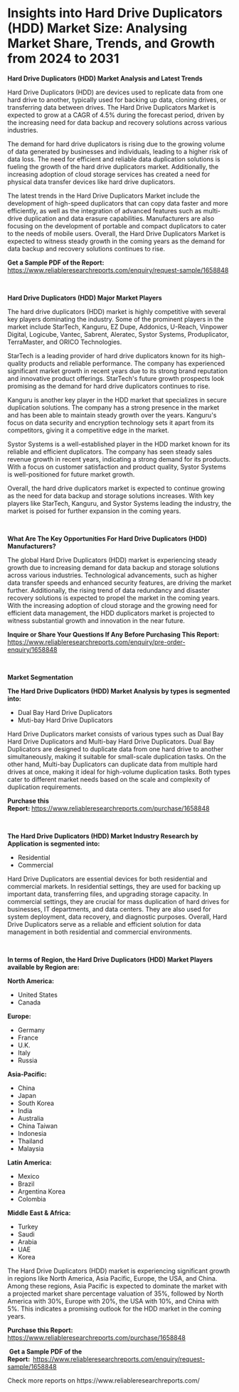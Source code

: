 <p><h1>Insights into Hard Drive Duplicators (HDD) Market Size: Analysing Market Share, Trends, and Growth from 2024 to 2031</h1></p><p><strong>Hard Drive Duplicators (HDD) Market Analysis and Latest Trends</strong></p>
<p><p>Hard Drive Duplicators (HDD) are devices used to replicate data from one hard drive to another, typically used for backing up data, cloning drives, or transferring data between drives. The Hard Drive Duplicators Market is expected to grow at a CAGR of 4.5% during the forecast period, driven by the increasing need for data backup and recovery solutions across various industries.</p><p>The demand for hard drive duplicators is rising due to the growing volume of data generated by businesses and individuals, leading to a higher risk of data loss. The need for efficient and reliable data duplication solutions is fueling the growth of the hard drive duplicators market. Additionally, the increasing adoption of cloud storage services has created a need for physical data transfer devices like hard drive duplicators.</p><p>The latest trends in the Hard Drive Duplicators Market include the development of high-speed duplicators that can copy data faster and more efficiently, as well as the integration of advanced features such as multi-drive duplication and data erasure capabilities. Manufacturers are also focusing on the development of portable and compact duplicators to cater to the needs of mobile users. Overall, the Hard Drive Duplicators Market is expected to witness steady growth in the coming years as the demand for data backup and recovery solutions continues to rise.</p></p>
<p><strong>Get a Sample PDF of the Report:&nbsp;</strong> <a href="https://www.reliableresearchreports.com/enquiry/request-sample/1658848">https://www.reliableresearchreports.com/enquiry/request-sample/1658848</a></p>
<p>&nbsp;</p>
<p><strong>Hard Drive Duplicators (HDD) Major Market Players</strong></p>
<p><p>The hard drive duplicators (HDD) market is highly competitive with several key players dominating the industry. Some of the prominent players in the market include StarTech, Kanguru, EZ Dupe, Addonics, U-Reach, Vinpower Digital, Logicube, Vantec, Sabrent, Aleratec, Systor Systems, Produplicator, TerraMaster, and ORICO Technologies.</p><p>StarTech is a leading provider of hard drive duplicators known for its high-quality products and reliable performance. The company has experienced significant market growth in recent years due to its strong brand reputation and innovative product offerings. StarTech's future growth prospects look promising as the demand for hard drive duplicators continues to rise.</p><p>Kanguru is another key player in the HDD market that specializes in secure duplication solutions. The company has a strong presence in the market and has been able to maintain steady growth over the years. Kanguru's focus on data security and encryption technology sets it apart from its competitors, giving it a competitive edge in the market.</p><p>Systor Systems is a well-established player in the HDD market known for its reliable and efficient duplicators. The company has seen steady sales revenue growth in recent years, indicating a strong demand for its products. With a focus on customer satisfaction and product quality, Systor Systems is well-positioned for future market growth.</p><p>Overall, the hard drive duplicators market is expected to continue growing as the need for data backup and storage solutions increases. With key players like StarTech, Kanguru, and Systor Systems leading the industry, the market is poised for further expansion in the coming years.</p></p>
<p>&nbsp;</p>
<p><strong>What Are The Key Opportunities For Hard Drive Duplicators (HDD) Manufacturers?</strong></p>
<p><p>The global Hard Drive Duplicators (HDD) market is experiencing steady growth due to increasing demand for data backup and storage solutions across various industries. Technological advancements, such as higher data transfer speeds and enhanced security features, are driving the market further. Additionally, the rising trend of data redundancy and disaster recovery solutions is expected to propel the market in the coming years. With the increasing adoption of cloud storage and the growing need for efficient data management, the HDD duplicators market is projected to witness substantial growth and innovation in the near future.</p></p>
<p><strong>Inquire or Share Your Questions If Any Before Purchasing This Report:</strong> <a href="https://www.reliableresearchreports.com/enquiry/pre-order-enquiry/1658848">https://www.reliableresearchreports.com/enquiry/pre-order-enquiry/1658848</a></p>
<p>&nbsp;</p>
<p><strong>Market Segmentation</strong></p>
<p><strong>The Hard Drive Duplicators (HDD) Market Analysis by types is segmented into:</strong></p>
<p><ul><li>Dual Bay Hard Drive Duplicators</li><li>Muti-bay Hard Drive Duplicators</li></ul></p>
<p><p>Hard Drive Duplicators market consists of various types such as Dual Bay Hard Drive Duplicators and Multi-bay Hard Drive Duplicators. Dual Bay Duplicators are designed to duplicate data from one hard drive to another simultaneously, making it suitable for small-scale duplication tasks. On the other hand, Multi-bay Duplicators can duplicate data from multiple hard drives at once, making it ideal for high-volume duplication tasks. Both types cater to different market needs based on the scale and complexity of duplication requirements.</p></p>
<p><strong>Purchase this Report:&nbsp;</strong><a href="https://www.reliableresearchreports.com/purchase/1658848">https://www.reliableresearchreports.com/purchase/1658848</a></p>
<p>&nbsp;</p>
<p><strong>The Hard Drive Duplicators (HDD) Market Industry Research by Application is segmented into:</strong></p>
<p><ul><li>Residential</li><li>Commercial</li></ul></p>
<p><p>Hard Drive Duplicators are essential devices for both residential and commercial markets. In residential settings, they are used for backing up important data, transferring files, and upgrading storage capacity. In commercial settings, they are crucial for mass duplication of hard drives for businesses, IT departments, and data centers. They are also used for system deployment, data recovery, and diagnostic purposes. Overall, Hard Drive Duplicators serve as a reliable and efficient solution for data management in both residential and commercial environments.</p></p>
<p>&nbsp;</p>
<p><strong>In terms of Region, the Hard Drive Duplicators (HDD) Market Players available by Region are:</strong></p>
<p>
    <p> <strong> North America: </strong>
        <ul>
            <li>United States</li>
            <li>Canada</li>
        </ul>
        </p> 
    <p> <strong> Europe: </strong>
        <ul>
            <li>Germany</li>
            <li>France</li>
            <li>U.K.</li>
            <li>Italy</li>
            <li>Russia</li>
        </ul>
        </p> 
    <p> <strong> Asia-Pacific: </strong>
        <ul>
            <li>China</li>
            <li>Japan</li>
            <li>South Korea</li>
            <li>India</li>
            <li>Australia</li>
            <li>China Taiwan</li>
            <li>Indonesia</li>
            <li>Thailand</li>
            <li>Malaysia</li>
        </ul>
        </p> 
    <p> <strong> Latin America: </strong>
        <ul>
            <li>Mexico</li>
            <li>Brazil</li>
            <li>Argentina Korea</li>
            <li>Colombia</li>
        </ul>
        </p> 
    <p> <strong> Middle East & Africa: </strong>
        <ul>
            <li>Turkey</li>
            <li>Saudi</li>
            <li>Arabia</li>
            <li>UAE</li>
            <li>Korea</li>
        </ul>
    </p>
    </p>
<p><p>The Hard Drive Duplicators (HDD) market is experiencing significant growth in regions like North America, Asia Pacific, Europe, the USA, and China. Among these regions, Asia Pacific is expected to dominate the market with a projected market share percentage valuation of 35%, followed by North America with 30%, Europe with 20%, the USA with 10%, and China with 5%. This indicates a promising outlook for the HDD market in the coming years.</p></p>
<p><strong>Purchase this Report: </strong><a href="https://www.reliableresearchreports.com/purchase/1658848">https://www.reliableresearchreports.com/purchase/1658848</a></p>
<p>&nbsp;<strong>Get a Sample PDF of the Report:&nbsp;&nbsp;</strong><a href="https://www.reliableresearchreports.com/enquiry/request-sample/1658848">https://www.reliableresearchreports.com/enquiry/request-sample/1658848</a></p>
<p><strong></strong></p>
<p>Check more reports on https://www.reliableresearchreports.com/</p>